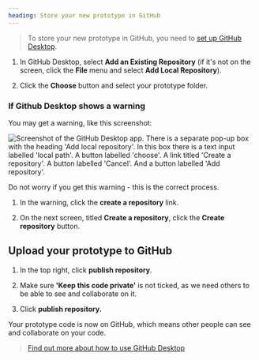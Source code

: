 ```yaml
---
heading: Store your new prototype in GitHub
--- 
```

>To store your new prototype in GitHub, you need to [set up GitHub Desktop](github-desktop).



1. In GitHub Desktop, select **Add an Existing Repository** (if it's not on the screen, click the **File** menu and select **Add Local Repository**).

2. Click the **Choose** button and select your prototype folder.

### If Github Desktop shows a warning

You may get a warning, like this screenshot:

![Screenshot of the GitHub Desktop app. There is a separate pop-up box with the heading 'Add local repository'. In this box there is a text input labelled 'local path'. A button labelled 'choose'. A link titled 'Create a repository'. A button labelled 'Cancel'. And a button labelled 'Add repository'.](/public/docs/v13/images/docs/github-desktop-add-local-repository.png)

Do not worry if you get this warning - this is the correct process.

1. In the warning, click the **create a repository** link.

2. On the next screen, titled **Create a repository**, click the **Create repository** button.

## Upload your prototype to GitHub

1. In the top right, click **publish repository**.

2. Make sure **'Keep this code private'** is not ticked, as we need others to be able to see and collaborate on it.

3. Click **publish repository.**

Your prototype code is now on GitHub, which means other people can see and collaborate on your code.

> [Find out more about how to use GitHub Desktop](https://docs.github.com/en/desktop/installing-and-configuring-github-desktop/overview/getting-started-with-github-desktop)


